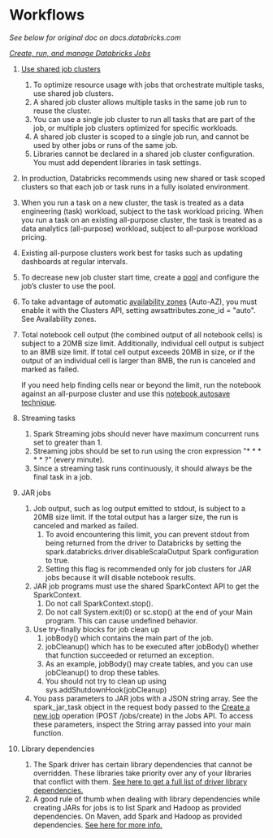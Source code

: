# Workflows

*See below for original doc on docs.databricks.com*

*[Create, run, and manage Databricks Jobs](https://docs.databricks.com/workflows/jobs/jobs.html#create-run-and-manage-databricks-jobs)*

1. [Use shared job clusters](https://docs.databricks.com/workflows/jobs/jobs.html#use-shared-job-clusters)
    1. To optimize resource usage with jobs that orchestrate multiple tasks, use shared job clusters. 
    2. A shared job cluster allows multiple tasks in the same job run to reuse the cluster.
    3. You can use a single job cluster to run all tasks that are part of the job, or multiple job clusters optimized for specific workloads.
    4. A shared job cluster is scoped to a single job run, and cannot be used by other jobs or runs of the same job.
    5. Libraries cannot be declared in a shared job cluster configuration. You must add dependent libraries in task settings.
2. In production, Databricks recommends using new shared or task scoped clusters so that each job or task runs in a fully isolated environment.
3. When you run a task on a new cluster, the task is treated as a data engineering (task) workload, subject to the task workload pricing. When you run a task on an existing all-purpose cluster, the task is treated as a data analytics (all-purpose) workload, subject to all-purpose workload pricing.
4. Existing all-purpose clusters work best for tasks such as updating dashboards at regular intervals.
5. To decrease new job cluster start time, create a [pool](https://docs.databricks.com/clusters/instance-pools/cluster-instance-pool.html#cluster-instance-pool) and configure the job’s cluster to use the pool.
6. To take advantage of automatic [availability zones](https://docs.databricks.com/clusters/configure.html#availability-zones) (Auto-AZ), you must enable it with the Clusters API, setting awsattributes.zone_id = "auto". See Availability zones.
7. Total notebook cell output (the combined output of all notebook cells) is subject to a 20MB size limit. Additionally, individual cell output is subject to an 8MB size limit. If total cell output exceeds 20MB in size, or if the output of an individual cell is larger than 8MB, the run is canceled and marked as failed.

    If you need help finding cells near or beyond the limit, run the notebook against an all-purpose cluster and use this [notebook autosave technique](https://kb.databricks.com/notebooks/notebook-autosave.html?_ga=2.111477389.868976919.1668462910-917306584.1665418964).

8. Streaming tasks
    1. Spark Streaming jobs should never have maximum concurrent runs set to greater than 1.
    2. Streaming jobs should be set to run using the cron expression "* * * * * ?" (every minute).
    3. Since a streaming task runs continuously, it should always be the final task in a job.
9. JAR jobs
    1. Job output, such as log output emitted to stdout, is subject to a 20MB size limit. If the total output has a larger size, the run is canceled and marked as failed.
        1. To avoid encountering this limit, you can prevent stdout from being returned from the driver to Databricks by setting the spark.databricks.driver.disableScalaOutput Spark configuration to true.
        2. Setting this flag is recommended only for job clusters for JAR jobs because it will disable notebook results.
    2. JAR job programs must use the shared SparkContext API to get the SparkContext. 
        1. Do not call SparkContext.stop().
        2. Do not call System.exit(0) or sc.stop() at the end of your Main program. This can cause undefined behavior.
    3. Use try-finally blocks for job clean up
        1. jobBody() which contains the main part of the job.
        2. jobCleanup() which has to be executed after jobBody() whether that function succeeded or returned an exception.
        3. As an example, jobBody() may create tables, and you can use jobCleanup() to drop these tables.
        4. You should not try to clean up using sys.addShutdownHook(jobCleanup)
    4. You pass parameters to JAR jobs with a JSON string array. 
        See the spark_jar_task object in the request body passed to the [Create a new job](https://docs.databricks.com/dev-tools/api/latest/jobs.html) operation (POST /jobs/create) in the Jobs API. To access these parameters, inspect the String array passed into your main function.
10. Library dependencies
    1. The Spark driver has certain library dependencies that cannot be overridden. These libraries take priority over any of your libraries that conflict with them. [See here to get a full list of driver library dependencies. ](https://docs.databricks.com/workflows/jobs/jobs.html#library-dependencies)
    2. A good rule of thumb when dealing with library dependencies while creating JARs for jobs is to list Spark and Hadoop as provided dependencies. On Maven, add Spark and Hadoop as provided dependencies. [See here for more info. ](https://docs.databricks.com/workflows/jobs/jobs.html#manage-library-dependencies)